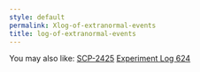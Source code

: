 ```yaml
---
style: default
permalink: Xlog-of-extranormal-events
title: log-of-extranormal-events
---
```

You may also like:
[SCP-2425](http://scp-wiki.net/scp-2425)
[Experiment Log 624](http://scp-wiki.net/experiment-log-624)